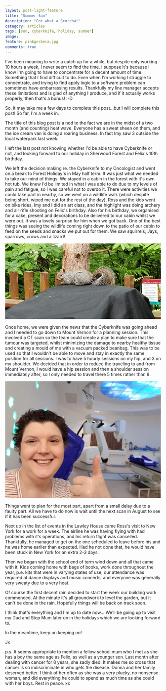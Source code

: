 ```yaml
---
layout: post-light-feature
title: "Summer Sun"
description: "Cor what a Scorcha!"
category: articles
tags: [sun, cyberknife, holiday, summer]
image:
feature: pinkgerbera.jpg
comments: true
---
```


I've been meaning to write a catch up for a while, but despite only working 10 hours a week, I never seem to find the time.  I suppose it's because I know I'm going to have to concentrate for a decent amount of time.  Something that I find difficult to do.  Even when I'm working I struggle to concentrate, and trying to find apply logic to a software problem can sometimes have embarrassing results.  Thankfully my line manager accepts these limitations and is glad of anything I produce, and if it actually works properly, then that's a bonus! :-D

So, it may take me a few days to complete this post...but I will complete this post! So far, I'm a week in.

The title of this blog post is a nod to the fact we are in the midst of a two month (and counting) heat wave.  Everyone has a sweat sheen on them, and the ice cream van is doing a roaring business.  In fact Imy saw 3 outside the local waterpark last week.

I left the last post not knowing whether I'd be able to have Cyberknife or not, and looking forward to our holiday in Sherwood Forest and Felix's 10th birthday.

We left the decision making re. the Cyberknife to my Oncologist and went on a break to Forest Holiday's in May half term.  It was just what we needed to take our mind of things.  We stayed in a cabin in the forest with it's own hot tub.  We knew I'd be limited in what I was able to do due to my levels of pain and fatigue, so I was careful not to overdo it. There were activities we could take part in nearby, so we went on a wildlife walk (which despite being short, wiped me out for the rest of the day), Ross and the kids went on bike rides, Imy and I did an art class, and the highlight was doing archery and air rifle shooting on Felix's birthday.  Also for his birthday, we organised for a cake, present and decorations to be delivered to our cabin whilst we were out. It was a lovely surprise for him when we got back.  One of the best things was seeing the wildlife coming right down to the patio of our cabin to feed on the seeds and snacks we put out for them.  We saw squirrels, Jays, sparrows, crows and a lizard!

<p class="center">
<img src="/images/2018squirrel.jpg" alt="Squirrel" style="width: auto;"/>
</p>

Once home, we were given the news that the Cyberknife was going ahead and I needed to go down to Mount Vernon for a planning session.  This involved a  CT scan so the team could create a plan to make sure that the tumour was targeted, whilst minimizing the damage to nearby healthy tissue and creating a mould of me with a vacuum packed beanbag.  This was to be used so that I wouldn't be able to move and stay in exactly the same position for all sessions.  I was to have 5 hourly sessions on my hip, and 3 on my shoulder.  We decided that in order to reduce the traveling to and from Mount Vernon, I would have a hip session and then a shoulder session immediately after, so I only needed to travel there 5 times rather than 8.

<p class="center">
<img src="/images/2018cyberknife.jpg" alt="Cyber Knife" style="width: auto;"/>
</p>

Things went to plan for the most part, apart from a small delay due to a faulty part.  All we have to do now is wait until the next scan in August to see if it has been successful.

Next up in the list of events in the Lawley House came Ross's visit to New York for a work for a week.  The airline he was having flying with had problems with it's operations, and his return flight was cancelled.  Thankfully, he managed to get on the one scheduled to leave before his and he was home earlier than expected.  Had he not done that, he would have been stuck in New York for an extra 2-3 days.

Then we began with the school end of term wind down and all that came with it.  Kids coming home with bags of books, work done throughout the year, p.e. kits that were in varying states of use, our attendance was required at dance displays and music concerts, and everyone was generally very sweaty due to a very heat.

Of course the first decent rain decided to start the week our building work commenced.  At the minute it's all groundwork to level the garden, but it can't be done in the rain.  Hopefully things will be back on track soon.

I think that's everything and I'm up to date now...  We'll be going up to visit my Dad and Step Mum later on in the holidays which we are looking forward to.

In the meantime, keep on keeping on!

Jx

p.s.  It seems appropriate to mention a fellow school mum who I met as she has a boy the same age as Felix, as well as a younger son.  Last month after dealing with cancer for 8 years, she sadly died.  It makes me so cross that cancer is so indiscriminate in who gets the disease.  Donna and her family deserved better.  I think of her often as she was a very plucky, no nonsense woman, and did everything he could to spend as much time as she could with her boys. Rest in peace. xx
